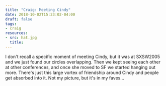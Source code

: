 ```yaml
---
title: "Craig: Meeting Cindy"
date: 2018-10-02T15:23:02-04:00
draft: false
tags:
- craig
resources:
- src: hat.jpg
  title:
---
```


I don't recall a specific moment of meeting Cindy, but it was at SXSW2005 and we just found our circles overlapping. Then we kept seeing each other at other conferences, and once she moved to SF we started hanging out more. There's just this large vortex of friendship around Cindy and people get absorbed into it. Not my picture, but it's in my faves...
